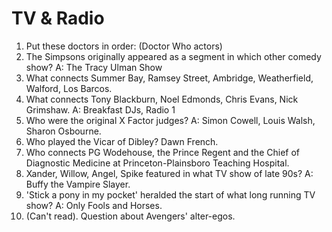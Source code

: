 TV & Radio
==========

1. Put these doctors in order: (Doctor Who actors)
2. The Simpsons originally appeared as a segment in which other comedy show?
   A: The Tracy Ulman Show
3. What connects Summer Bay, Ramsey Street, Ambridge, Weatherfield, Walford, Los Barcos.
4. What connects Tony Blackburn, Noel Edmonds, Chris Evans, Nick Grimshaw.
   A: Breakfast DJs, Radio 1
5. Who were the original X Factor judges?
   A: Simon Cowell, Louis Walsh, Sharon Osbourne.
6. Who played the Vicar of Dibley? Dawn French.
7. Who connects PG Wodehouse, the Prince Regent and the Chief of Diagnostic Medicine at Princeton-Plainsboro Teaching Hospital.
8. Xander, Willow, Angel, Spike featured in what TV show of late 90s?
   A: Buffy the Vampire Slayer.
9. 'Stick a pony in my pocket' heralded the start of what long running TV show?
   A: Only Fools and Horses.
10. (Can't read). Question about Avengers' alter-egos.
